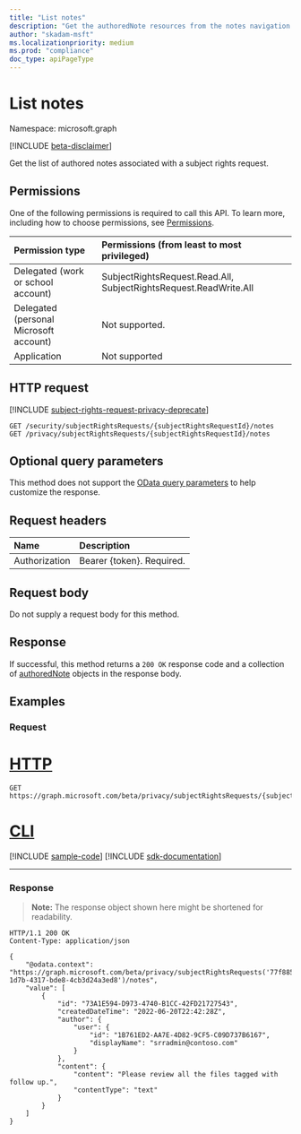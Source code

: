 ```yaml
---
title: "List notes"
description: "Get the authoredNote resources from the notes navigation property."
author: "skadam-msft"
ms.localizationpriority: medium
ms.prod: "compliance"
doc_type: apiPageType
---
```


# List notes
Namespace: microsoft.graph

[!INCLUDE [beta-disclaimer](../../includes/beta-disclaimer.md)]

Get the list of authored notes associated with a subject rights request. 

## Permissions
One of the following permissions is required to call this API. To learn more, including how to choose permissions, see [Permissions](/graph/permissions-reference).

|Permission type|Permissions (from least to most privileged)|
|:---|:---|
|Delegated (work or school account)|SubjectRightsRequest.Read.All, SubjectRightsRequest.ReadWrite.All|
|Delegated (personal Microsoft account)|Not supported.|
|Application|Not supported|

## HTTP request

[!INCLUDE [subject-rights-request-privacy-deprecate](../../includes/subject-rights-request-privacy-deprecate.md)]

<!-- {
  "blockType": "ignored"
}
-->
``` http
GET /security/subjectRightsRequests/{subjectRightsRequestId}/notes
GET /privacy/subjectRightsRequests/{subjectRightsRequestId}/notes
```

## Optional query parameters
This method does not support the [OData query parameters](/graph/query-parameters) to help customize the response.

## Request headers
|Name|Description|
|:---|:---|
|Authorization|Bearer {token}. Required.|

## Request body
Do not supply a request body for this method.

## Response

If successful, this method returns a `200 OK` response code and a collection of [authoredNote](../resources/authorednote.md) objects in the response body.

## Examples

### Request

# [HTTP](#tab/http)
<!-- {
  "blockType": "request",
  "name": "list_authorednote"
}
-->
``` http
GET https://graph.microsoft.com/beta/privacy/subjectRightsRequests/{subjectRightsRequestId}/notes
```

# [CLI](#tab/cli)
[!INCLUDE [sample-code](../includes/snippets/cli/list-authorednote-cli-snippets.md)]
[!INCLUDE [sdk-documentation](../includes/snippets/snippets-sdk-documentation-link.md)]

---

### Response
>**Note:** The response object shown here might be shortened for readability.
<!-- {
  "blockType": "response",
  "truncated": true,
  "@odata.type": "Collection(microsoft.graph.authoredNote)"
}
-->
``` http
HTTP/1.1 200 OK
Content-Type: application/json

{
    "@odata.context": "https://graph.microsoft.com/beta/privacy/subjectRightsRequests('77f885ac-1d7b-4317-bde8-4cb3d24a3ed8')/notes",
    "value": [
        {
            "id": "73A1E594-D973-4740-B1CC-42FD21727543",
            "createdDateTime": "2022-06-20T22:42:28Z",
            "author": {
                "user": {
                    "id": "1B761ED2-AA7E-4D82-9CF5-C09D737B6167",
                    "displayName": "srradmin@contoso.com"
                }
            },
            "content": {
                "content": "Please review all the files tagged with follow up.",
                "contentType": "text"
            }
        }
    ]
}
```

